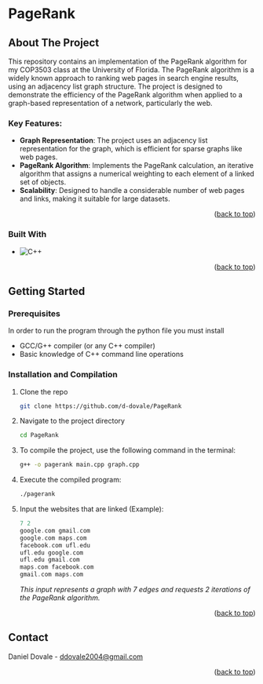 # PageRank
<!-- ABOUT THE PROJECT -->
## About The Project

This repository contains an implementation of the PageRank algorithm for my COP3503 class at the University of Florida. The PageRank algorithm is a widely known approach to ranking web pages in search engine results, using an adjacency list graph structure. The project is designed to demonstrate the efficiency of the PageRank algorithm when applied to a graph-based representation of a network, particularly the web.

### Key Features:
* **Graph Representation**: The project uses an adjacency list representation for the graph, which is efficient for sparse graphs like web pages.
* **PageRank Algorithm**: Implements the PageRank calculation, an iterative algorithm that assigns a numerical weighting to each element of a linked set of objects.
* **Scalability**: Designed to handle a considerable number of web pages and links, making it suitable for large datasets.

<p align="right">(<a href="#readme-top">back to top</a>)</p>

### Built With

* ![C++]

<p align="right">(<a href="#readme-top">back to top</a>)</p>

## Getting Started

### Prerequisites

In order to run the program through the python file you must install
* GCC/G++ compiler (or any C++ compiler)
* Basic knowledge of C++ command line operations

### Installation and Compilation

1. Clone the repo
   ```sh
   git clone https://github.com/d-dovale/PageRank
   ```
3. Navigate to the project directory
   ```sh
   cd PageRank
   ```
4. To compile the project, use the following command in the terminal:
   ```sh
   g++ -o pagerank main.cpp graph.cpp
   ```
5. Execute the compiled program:
   ```sh
   ./pagerank
   ```
6. Input the websites that are linked (Example):
    ```C++
    7 2
    google.com gmail.com
    google.com maps.com
    facebook.com ufl.edu
    ufl.edu google.com
    ufl.edu gmail.com
    maps.com facebook.com
    gmail.com maps.com
    ```
    
    _This input represents a graph with 7 edges and requests 2 iterations of the PageRank algorithm._

<p align="right">(<a href="#readme-top">back to top</a>)</p>

## Contact

Daniel Dovale - ddovale2004@gmail.com

<p align="right">(<a href="#readme-top">back to top</a>)</p>

<!-- MARKDOWN LINKS & IMAGES -->
<!-- https://www.markdownguide.org/basic-syntax/#reference-style-links -->
[contributors-shield]: https://img.shields.io/github/contributors/othneildrew/Best-README-Template.svg?style=for-the-badge
[contributors-url]: https://github.com/othneildrew/Best-README-Template/graphs/contributors
[forks-shield]: https://img.shields.io/github/forks/othneildrew/Best-README-Template.svg?style=for-the-badge
[forks-url]: https://github.com/othneildrew/Best-README-Template/network/members
[stars-shield]: https://img.shields.io/github/stars/othneildrew/Best-README-Template.svg?style=for-the-badge
[stars-url]: https://github.com/othneildrew/Best-README-Template/stargazers
[issues-shield]: https://img.shields.io/github/issues/othneildrew/Best-README-Template.svg?style=for-the-badge
[issues-url]: https://github.com/othneildrew/Best-README-Template/issues
[license-shield]: https://img.shields.io/github/license/othneildrew/Best-README-Template.svg?style=for-the-badge
[license-url]: https://github.com/othneildrew/Best-README-Template/blob/master/LICENSE.txt
[linkedin-shield]: https://img.shields.io/badge/-LinkedIn-black.svg?style=for-the-badge&logo=linkedin&colorB=555
[linkedin-url]: https://linkedin.com/in/othneildrew
[product-screenshot]: images/screenshot.png
[Next.js]: https://img.shields.io/badge/next.js-000000?style=for-the-badge&logo=nextdotjs&logoColor=white
[Next-url]: https://nextjs.org/
[React.js]: https://img.shields.io/badge/React-20232A?style=for-the-badge&logo=react&logoColor=61DAFB
[Python]: https://img.shields.io/badge/Python-3776AB?style=for-the-badge&logo=python&logoColor=white
[C++]: https://img.shields.io/badge/C++-3776AB?style=for-the-badge&logo=c++&logoColor=white
[React-url]: https://reactjs.org/
[Vue.js]: https://img.shields.io/badge/Vue.js-35495E?style=for-the-badge&logo=vuedotjs&logoColor=4FC08D
[Vue-url]: https://vuejs.org/
[Angular.io]: https://img.shields.io/badge/Angular-DD0031?style=for-the-badge&logo=angular&logoColor=white
[Angular-url]: https://angular.io/
[Svelte.dev]: https://img.shields.io/badge/Svelte-4A4A55?style=for-the-badge&logo=svelte&logoColor=FF3E00
[Svelte-url]: https://svelte.dev/
[Laravel.com]: https://img.shields.io/badge/Laravel-FF2D20?style=for-the-badge&logo=laravel&logoColor=white
[Laravel-url]: https://laravel.com
[Bootstrap.com]: https://img.shields.io/badge/Bootstrap-563D7C?style=for-the-badge&logo=bootstrap&logoColor=white
[Bootstrap-url]: https://getbootstrap.com
[JQuery.com]: https://img.shields.io/badge/jQuery-0769AD?style=for-the-badge&logo=jquery&logoColor=white
[JQuery-url]: https://jquery.com 
